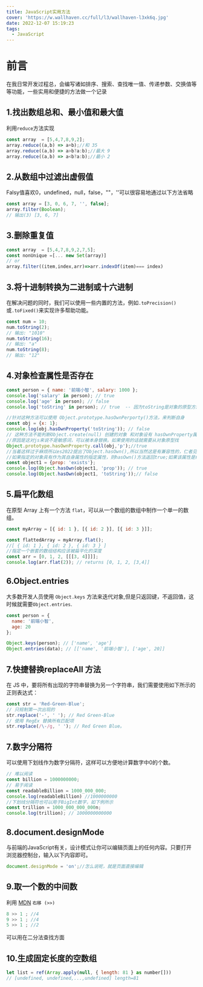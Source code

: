 ```yaml
---
title: JavaScript实用方法
cover: 'https://w.wallhaven.cc/full/l3/wallhaven-l3xk6q.jpg'
date: 2022-12-07 15:19:23
tags:
  - JavaScript
---
```


# 前言

在我日常开发过程总，会编写诸如排序、搜索、查找唯一值、传递参数、交换值等等功能，一些实用和便捷的方法做一个记录

## 1.找出数组总和、最小值和最大值

利用`reduce`方法实现

```js
const array  = [5,4,7,8,9,2];
array.reduce((a,b) => a+b);//和 35
array.reduce((a,b) => a>b?a:b);//最大 9
array.reduce((a,b) => a<b?a:b);//最小 2
```

## 2.从数组中过滤出虚假值

Falsy值喜欢0，undefined，null，false，""，''可以很容易地通过以下方法省略

```javascript
const array = [3, 0, 6, 7, '', false];
array.filter(Boolean);
// 输出(3) [3, 6, 7]
```

## 3.删除重复值

```js
const array  = [5,4,7,8,9,2,7,5];
const nonUnique =[... new Set(array)]
// or
array.filter((item,index,arr)=>arr.indexOf(item)=== index)
```

## 3.将十进制转换为二进制或十六进制

在解决问题的同时，我们可以使用一些内置的方法，例如`.toPrecision()`或`.toFixed()`来实现许多帮助功能。

```js
const num = 10;
num.toString(2);
// 输出: "1010"
num.toString(16);
// 输出: "a"
num.toString(8);
// 输出: "12"
```

## 4.对象检查属性是否存在

```js
const person = { name: '前端小智', salary: 1000 };
console.log('salary' in person); // true
console.log('age' in person); // false
console.log('toString' in person); // true  -- 因为toString是对象的原型方法是纯在的  同理的还有Reflect.has({x: 0}, "toString");  也是true

//针对这种方法可以使用 Object.prototype.hasOwnPerporty()方法，来判断自身
const obj = {x: 1}; 
console.log(obj.hasOwnProperty('toString')); // false
// 这种方法不能判断Object.create(null) 创建的对象 和对象设有 hasOwnProperty属性方法的情况
//原因是这对js来说不是敏感词，可以被本身替换。如果使用的话就需要从对象原型找
Object.prototype.hasOwnProperty.call(obj,'p');//true
//当着这样过于麻烦所以es2022提出了Object.hasOwn(),所以当然这是有兼容性的，仁者见仁
//如果指定的对象具有作为其自身属性的指定属性，则hasOwn()方法返回true;如果该属性是继承的或不存在，则该方法返回false。
const object1 = {prop: 'exists'};
console.log(Object.hasOwn(object1, 'prop')); // true
console.log(Object.hasOwn(object1, 'toString'));// false

```

## 5.扁平化数组

在原型 Array 上有一个方法 `flat`，可以从一个数组的数组中制作一个单一的数组。

```js
const myArray = [{ id: 1 }, [{ id: 2 }], [{ id: 3 }]];

const flattedArray = myArray.flat(); 
//[ { id: 1 }, { id: 2 }, { id: 3 } ]
//指定一个嵌套的数组结构应该被扁平化的深度
const arr = [0, 1, 2, [[[3, 4]]]];
console.log(arr.flat(2)); // returns [0, 1, 2, [3,4]]
```

## 6.Object.entries

大多数开发人员使用 `Object.keys` 方法来迭代对象,但是只返回键，不返回值，这时候就需要`Object.entries`.

```js
const person = {
  name: '前端小智',
  age: 20
};

Object.keys(person); // ['name', 'age']
Object.entries(data); // [['name', '前端小智'], ['age', 20]]
```

## 7.快捷替换replaceAll 方法

在 JS 中，要将所有出现的字符串替换为另一个字符串，我们需要使用如下所示的正则表达式：

```js
const str = 'Red-Green-Blue';
// 只规制第一次出现的
str.replace('-', ' '); // Red Green-Blue
// 使用 RegEx 替换所有匹配项
str.replace(/\-/g, ' '); // Red Green Blue。
```

## 7.数字分隔符

可以使用下划线作为数字分隔符，这样可以方便地计算数字中0的个数。

```js
// 难以阅读
const billion = 1000000000;
// 易于阅读
const readableBillion = 1000_000_000;
console.log(readableBillion) //1000000000
//下划线分隔符也可以用于BigInt数字，如下例所示
const trillion = 1000_000_000_000n;
console.log(trillion); // 1000000000000
```

## 8.document.designMode

与前端的JavaScript有关，设计模式让你可以编辑页面上的任何内容。只要打开浏览器控制台，输入以下内容即可。

```js
document.designMode = 'on';//怎么说呢，就是页面直接编辑
```

## 9.取一个数的中间数

利用 [MDN]( https://developer.mozilla.org/zh-CN/docs/Web/JavaScript/Reference/Operators/Right_shift) `右移 (>>)`

```js
8 >> 1 ; //4  
9 >> 1 ; //4
5 >> 1 ; //2

```

可以用在二分法查找方面

## 10.生成固定长度的空数组

```js
let list = ref(Array.apply(null, { length: 81 } as number[]))
// [undefined, undefined,...,undefined] length=81
```
